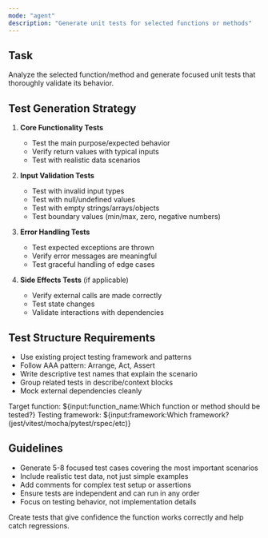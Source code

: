 ```yaml
---
mode: "agent"
description: "Generate unit tests for selected functions or methods"
---
```


## Task

Analyze the selected function/method and generate focused unit tests that thoroughly validate its behavior.

## Test Generation Strategy

1. **Core Functionality Tests**

   - Test the main purpose/expected behavior
   - Verify return values with typical inputs
   - Test with realistic data scenarios

2. **Input Validation Tests**

   - Test with invalid input types
   - Test with null/undefined values
   - Test with empty strings/arrays/objects
   - Test boundary values (min/max, zero, negative numbers)

3. **Error Handling Tests**

   - Test expected exceptions are thrown
   - Verify error messages are meaningful
   - Test graceful handling of edge cases

4. **Side Effects Tests** (if applicable)
   - Verify external calls are made correctly
   - Test state changes
   - Validate interactions with dependencies

## Test Structure Requirements

- Use existing project testing framework and patterns
- Follow AAA pattern: Arrange, Act, Assert
- Write descriptive test names that explain the scenario
- Group related tests in describe/context blocks
- Mock external dependencies cleanly

Target function: ${input:function_name:Which function or method should be tested?}
Testing framework: ${input:framework:Which framework? (jest/vitest/mocha/pytest/rspec/etc)}

## Guidelines

- Generate 5-8 focused test cases covering the most important scenarios
- Include realistic test data, not just simple examples
- Add comments for complex test setup or assertions
- Ensure tests are independent and can run in any order
- Focus on testing behavior, not implementation details

Create tests that give confidence the function works correctly and help catch regressions.
